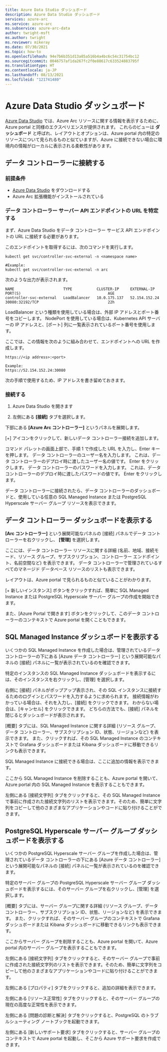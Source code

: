 ```yaml
---
title: Azure Data Studio ダッシュボード
description: Azure Data Studio ダッシュボード
services: azure-arc
ms.service: azure-arc
ms.subservice: azure-arc-data
author: twright-msft
ms.author: twright
ms.reviewer: mikeray
ms.date: 07/30/2021
ms.topic: how-to
ms.openlocfilehash: 94e7b6b351d13a85a516b4a4bc6c54c31754bc12
ms.sourcegitcommit: 0046757af1da267fc2f0e88617c633524883795f
ms.translationtype: HT
ms.contentlocale: ja-JP
ms.lasthandoff: 08/13/2021
ms.locfileid: "121741480"
---
```

# <a name="azure-data-studio-dashboards"></a>Azure Data Studio ダッシュボード

[Azure Data Studio](/sql/azure-data-studio/what-is) では、Azure Arc リソースに関する情報を表示するために、Azure portal と同様のエクスペリエンスが提供されます。  これらのビューは **ダッシュボード** と呼ばれ、レイアウトとオプションは、Azure portal 内の特定のリソースについて見られるものと似ていますが、Azure に接続できない場合に環境内の情報がローカルに表示される柔軟性があります。


## <a name="connecting-to-a-data-controller"></a>データ コントローラーに接続する

### <a name="prerequisites"></a>前提条件

- [Azure Data Studio](/sql/azure-data-studio/download-azure-data-studio) をダウンロードする
- Azure Arc 拡張機能がインストールされている

### <a name="determine-the-data-controller-server-api-endpoint-url"></a>データ コントローラー サーバー API エンドポイントの URL を特定する

まず、Azure Data Studio をデータ コントローラー サービス API エンドポイントの URL に接続する必要があります。

このエンドポイントを取得するには、次のコマンドを実行します。

```console
kubectl get svc/controller-svc-external -n <namespace name>

#Example:
kubectl get svc/controller-svc-external -n arc
```

次のような出力が表示されます。

```console
NAME                      TYPE           CLUSTER-IP     EXTERNAL-IP      PORT(S)                                       AGE
controller-svc-external   LoadBalancer   10.0.175.137   52.154.152.24    30080:32192/TCP                               22h
```

LoadBalancer という種類を使用している場合は、外部 IP アドレスとポート番号をコピーします。 NodePort を使用している場合は、Kubernetes API サーバーの IP アドレスと、[ポート] 列に一覧表示されているポート番号を使用します。

ここでは、この情報を次のように組み合わせて、エンドポイントへの URL を作成します。

```console
https://<ip address>:<port>

Example:
https://52.154.152.24:30080
```

次の手順で使用するため、IP アドレスを書き留めておきます。

### <a name="connect"></a>接続する

1. Azure Data Studio を開きます

1. 左側にある **[接続]** タブを選択します。

下部にある  **[Azure Arc コントローラー]** というパネルを展開します。

[+] アイコンをクリックして、新しいデータ コントローラー接続を追加します。

コマンド パレットの画面上部で、手順 1 で作成した URL を入力し、Enter キーを押します。
データ コントローラーのユーザー名を入力します。  これは、データ コントローラーのデプロイ時に渡したユーザー名の値です。  Enter をクリックします。
データ コントローラーのパスワードを入力します。  これは、データ コントローラーのデプロイ時に渡したパスワードの値です。 Enter をクリックします。

データ コントローラーに接続されたら、データ コントローラーのダッシュボードと、使用している任意の SQL Managed Instance または PostgreSQL Hyperscale サーバー グループ リソースを表示できます。

## <a name="view-the-data-controller-dashboard"></a>データ コントローラー ダッシュボードを表示する

**[Arc コントローラー]** という展開可能なパネルの [接続] パネルでデータ コントローラーを右クリックし、 **[管理]** を選択します。

ここには、データ コントローラー リソースに関する詳細 (名前、地域、接続モード、リソース グループ、サブスクリプション、コントローラー エンドポイント、名前空間など) を表示できます。  データ コントローラーで管理されているすべてのマネージド データベース リソースのリストも表示できます。

レイアウトは、Azure portal で見られるものと似ていることがわかります。

[+ 新しいインスタンス] ボタンをクリックすれば、簡単に SQL Managed Instance または PostgreSQL Hyperscale サーバー グループの作成を開始できます。

また、[Azure Portal で開きます] ボタンをクリックして、このデータ コントローラーのコンテキストで Azure portal を開くこともできます。

## <a name="view-the-sql-managed-instance-dashboards"></a>SQL Managed Instance ダッシュボードを表示する

いくつかの SQL Managed Instance を作成した場合は、管理されているデータ コントローラーの下にある [Azure データ コントローラー] という展開可能なパネルの [接続] パネルに一覧が表示されているのを確認できます。

特定のインスタンスの SQL Managed Instance ダッシュボードを表示するには、そのインスタンスを右クリックし、[管理] を選択します。

右側に [接続] パネルがポップアップ表示され、その SQL インスタンスに接続するためのログインとパスワードを入力するように求められます。 接続情報がわかっている場合は、それを入力し、[接続] をクリックできます。  わからない場合は、[キャンセル] をクリックできます。  どちらの方法でも、[接続] パネルを閉じるとダッシュボードが表示されます。

[概要] タブには、SQL Managed Instance に関する詳細 (リソース グループ、データ コントローラー、サブスクリプション ID、状態、リージョンなど) を表示できます。  また、クリックすれば、その SQL Managed Instance のコンテキストで Grafana ダッシュボードまたは Kibana ダッシュボードに移動できるリンクも表示できます。

SQL Managed Instance に接続できる場合は、ここに追加の情報を表示できます。

ここから SQL Managed Instance を削除することも、Azure portal を開いて、Azure portal 内の SQL Managed Instance を表示することもできます。

左側にある [接続文字列] タブをクリックすると、その SQL Managed Instance で事前に作成された接続文字列のリストを表示できます。そのため、簡単に文字列をコピーして他のさまざまなアプリケーションやコードに貼り付けることができます。

## <a name="view-the-postgresql-hyperscale-server-group-dashboards"></a>PostgreSQL Hyperscale サーバー グループ ダッシュボードを表示する

いくつかの PostgreSQL Hyperscale サーバー グループを作成した場合は、管理されているデータ コントローラーの下にある [Azure データ コントローラー] という展開可能なパネルの [接続] パネルに一覧が表示されているのを確認できます。

特定のサーバー グループの PostgreSQL Hyperscale サーバー グループ ダッシュボードを表示するには、そのサーバー グループを右クリックし、[管理] を選択します。

[概要] タブには、サーバー グループに関する詳細 (リソース グループ、データ コントローラー、サブスクリプション ID、状態、リージョンなど) を表示できます。  また、クリックすれば、そのサーバー グループのコンテキストで Grafana ダッシュボードまたは Kibana ダッシュボードに移動できるリンクも表示できます。

ここからサーバー グループを削除することも、Azure portal を開いて、Azure portal 内のサーバー グループを表示することもできます。

左側にある [接続文字列] タブをクリックすると、そのサーバー グループで事前に作成された接続文字列のリストを表示できます。そのため、簡単に文字列をコピーして他のさまざまなアプリケーションやコードに貼り付けることができます。

左側にある [プロパティ] タブをクリックすると、追加の詳細を表示できます。

左側にある [リソース正常性] タブをクリックすると、そのサーバー グループの現在の高度な正常性を表示できます。

左側にある [問題の診断と解決] タブをクリックすると、PostgreSQL のトラブルシューティング ノートブックを起動できます。

左側にある [新しいサポート要求] タブをクリックすると、サーバー グループのコンテキストで Azure portal を起動し、そこから Azure サポート要求を作成できます。